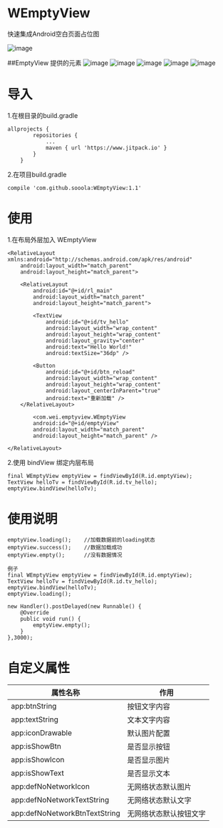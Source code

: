 # WEmptyView
快速集成Android空白页面占位图

![image](https://github.com/sooola/WEmptyView/blob/master/screenshots/GIF.gif)

##EmptyView 提供的元素
![image](https://github.com/sooola/WEmptyView/blob/master/screenshots/25.png)
![image](https://github.com/sooola/WEmptyView/blob/master/screenshots/24.png)
![image](https://github.com/sooola/WEmptyView/blob/master/screenshots/23.png)
![image](https://github.com/sooola/WEmptyView/blob/master/screenshots/22.png)
![image](https://github.com/sooola/WEmptyView/blob/master/screenshots/21.png)

# 导入  
1.在根目录的build.gradle 
```
allprojects {
		repositories {
			...
			maven { url 'https://www.jitpack.io' }
		}
	}
```
2.在项目build.gradle 
```
compile 'com.github.sooola:WEmptyView:1.1'
```

# 使用   
1.在布局外层加入 WEmptyView
```
<RelativeLayout xmlns:android="http://schemas.android.com/apk/res/android"
    android:layout_width="match_parent"
    android:layout_height="match_parent">

    <RelativeLayout
        android:id="@+id/rl_main"
        android:layout_width="match_parent"
        android:layout_height="match_parent">

        <TextView
            android:id="@+id/tv_hello"
            android:layout_width="wrap_content"
            android:layout_height="wrap_content"
            android:layout_gravity="center"
            android:text="Hello World!"
            android:textSize="36dp" />

        <Button
            android:id="@+id/btn_reload"
            android:layout_width="wrap_content"
            android:layout_height="wrap_content"
            android:layout_centerInParent="true"
            android:text="重新加载" />
    </RelativeLayout>
    
        <com.wei.emptyview.WEmptyView
        android:id="@+id/emptyView"
        android:layout_width="match_parent"
        android:layout_height="match_parent" />

</RelativeLayout>
```

2.使用 bindView 绑定内层布局
```
final WEmptyView emptyView = findViewById(R.id.emptyView);
TextView helloTv = findViewById(R.id.tv_hello);
emptyView.bindView(helloTv);
```
# 使用说明
```
emptyView.loading();    //加载数据前的loading状态
emptyView.success();    //数据加载成功
emptyView.empty();      //没有数据情况

例子
final WEmptyView emptyView = findViewById(R.id.emptyView);
TextView helloTv = findViewById(R.id.tv_hello);
emptyView.bindView(helloTv);
emptyView.loading();

new Handler().postDelayed(new Runnable() {
    @Override
    public void run() {
        emptyView.empty();
    }
},3000);
```

# 自定义属性
| 属性名称         | 作用         |
| ---------------- | ------------ |
| app:btnString    | 按钮文字内容 |
| app:textString   | 文本文字内容 |
| app:iconDrawable | 默认图片配置     |
| app:isShowBtn    | 是否显示按钮 |
| app:isShowIcon   | 是否显示图片 |
| app:isShowText   | 是否显示文本 |
| app:defNoNetworkIcon   | 无网络状态默认图片 |
| app:defNoNetworkTextString   | 无网络状态默认文字 |
| app:defNoNetworkBtnTextString   | 无网络状态默认按钮文字 |


